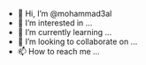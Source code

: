 - 👋 Hi, I’m @mohammad3al
- 👀 I’m interested in ...
- 🌱 I’m currently learning ...
- 💞️ I’m looking to collaborate on ...
- 📫 How to reach me ...

<!---
mohammad3al/mohammad3al is a ✨ special ✨ repository because its `README.md` (this file) appears on your GitHub profile.
You can click the Preview link to take a look at your changes.
--->
